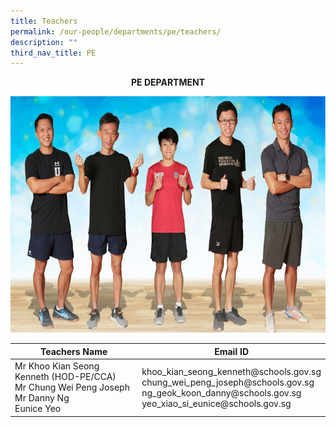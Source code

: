 ```yaml
---
title: Teachers
permalink: /our-people/departments/pe/teachers/
description: ""
third_nav_title: PE
---
```

**<center>PE DEPARTMENT</center>**

![](/images/Our%20People/Departments/PE/Physical%20Education%20Department_Fun.jpg)

<table>
<thead>
  <tr>
    <th>Teachers Name</th>
    <th>Email ID</th>
  </tr>
</thead>
<tbody>
  <tr>
    <td>Mr Khoo Kian Seong Kenneth (HOD-PE/CCA)<br>Mr Chung Wei Peng Joseph<br>Mr Danny Ng <br>Eunice Yeo</td>
    <td>khoo_kian_seong_kenneth@schools.gov.sg<br>chung_wei_peng_joseph@schools.gov.sg <br>ng_geok_koon_danny@schools.gov.sg<br>yeo_xiao_si_eunice@schools.gov.sg</td>
  </tr>
</tbody>
</table>